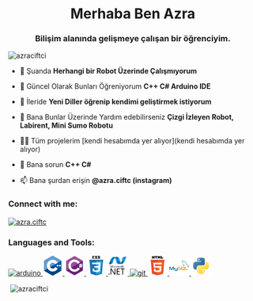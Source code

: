 <h1 align="center">Merhaba Ben Azra</h1>
<h3 align="center">Bilişim alanında gelişmeye çalışan bir öğrenciyim.</h3>

<p align="left"> <img src="https://komarev.com/ghpvc/?username=azraciftci&label=Profile%20views&color=0e75b6&style=flat" alt="azraciftci" /> </p>

- 🔭 Şuanda **Herhangi bir Robot Üzerinde Çalışmıyorum**

- 🌱 Güncel Olarak Bunları Öğreniyorum **C++ C# Arduino IDE**

- 👯 İleride **Yeni Diller öğrenip kendimi geliştirmek istiyorum**

- 🤝 Bana Bunlar Üzerinde Yardım edebilirseniz **Çizgi İzleyen Robot, Labirent, Mini Sumo Robotu**

- 👨‍💻 Tüm projelerim [kendi hesabımda yer alıyor](kendi hesabımda yer alıyor)

- 💬 Bana sorun **C++ C#**

- 📫 Bana şurdan erişin **@azra.ciftc (instagram)**

<h3 align="left">Connect with me:</h3>
<p align="left">
<a href="https://instagram.com/azra.ciftc" target="blank"><img align="center" src="https://raw.githubusercontent.com/rahuldkjain/github-profile-readme-generator/master/src/images/icons/Social/instagram.svg" alt="azra.ciftc" height="30" width="40" /></a>
</p>

<h3 align="left">Languages and Tools:</h3>
<p align="left"> <a href="https://www.arduino.cc/" target="_blank" rel="noreferrer"> <img src="https://cdn.worldvectorlogo.com/logos/arduino-1.svg" alt="arduino" width="40" height="40"/> </a> <a href="https://www.w3schools.com/cpp/" target="_blank" rel="noreferrer"> <img src="https://raw.githubusercontent.com/devicons/devicon/master/icons/cplusplus/cplusplus-original.svg" alt="cplusplus" width="40" height="40"/> </a> <a href="https://www.w3schools.com/cs/" target="_blank" rel="noreferrer"> <img src="https://raw.githubusercontent.com/devicons/devicon/master/icons/csharp/csharp-original.svg" alt="csharp" width="40" height="40"/> </a> <a href="https://www.w3schools.com/css/" target="_blank" rel="noreferrer"> <img src="https://raw.githubusercontent.com/devicons/devicon/master/icons/css3/css3-original-wordmark.svg" alt="css3" width="40" height="40"/> </a> <a href="https://dotnet.microsoft.com/" target="_blank" rel="noreferrer"> <img src="https://raw.githubusercontent.com/devicons/devicon/master/icons/dot-net/dot-net-original-wordmark.svg" alt="dotnet" width="40" height="40"/> </a> <a href="https://git-scm.com/" target="_blank" rel="noreferrer"> <img src="https://www.vectorlogo.zone/logos/git-scm/git-scm-icon.svg" alt="git" width="40" height="40"/> </a> <a href="https://www.w3.org/html/" target="_blank" rel="noreferrer"> <img src="https://raw.githubusercontent.com/devicons/devicon/master/icons/html5/html5-original-wordmark.svg" alt="html5" width="40" height="40"/> </a> <a href="https://www.mysql.com/" target="_blank" rel="noreferrer"> <img src="https://raw.githubusercontent.com/devicons/devicon/master/icons/mysql/mysql-original-wordmark.svg" alt="mysql" width="40" height="40"/> </a> <a href="https://www.python.org" target="_blank" rel="noreferrer"> <img src="https://raw.githubusercontent.com/devicons/devicon/master/icons/python/python-original.svg" alt="python" width="40" height="40"/> </a> </p>

<p>&nbsp;<img align="center" src="https://github-readme-stats.vercel.app/api?username=azraciftci&show_icons=true&locale=en" alt="azraciftci" /></p>
